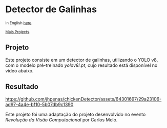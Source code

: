 # Detector de Galinhas
<sub>In English [here](https://github.com/jhpenas/chickenDetector).</sub>

<sub>[Mais Projects](https://github.com/jhpenas/portfolio).</sub>

## Projeto
Este projeto consiste em um detector de galinhas, utilizando o YOLO v8, com o modelo pré-treinado _yolov8l.pt_, cujo resultado está disponível no vídeo abaixo.

## Resultado



https://github.com/jhpenas/chickenDetector/assets/64301697/29a23106-ad97-4a4e-bf10-5b07db9c1390





Este projeto foi uma adaptação do projeto desenvolvido no evento _Revolução da Visão Computacional_ por Carlos Melo. 

